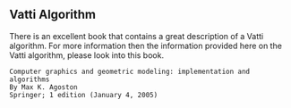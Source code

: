 ## Vatti Algorithm

There is an excellent book that contains a great description of a Vatti algorithm. For more information
then the information provided here on the Vatti algorithm, please look into this book.

```
Computer graphics and geometric modeling: implementation and algorithms
By Max K. Agoston                                                      
Springer; 1 edition (January 4, 2005)
```

